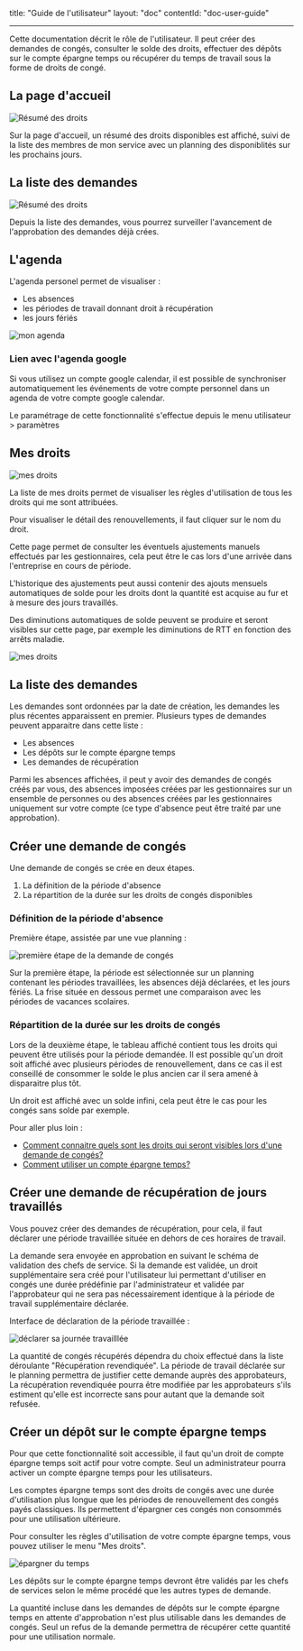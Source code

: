 title: "Guide de l'utilisateur"
layout: "doc"
contentId: "doc-user-guide"

---

Cette documentation décrit le rôle de l'utilisateur. Il peut créer des demandes de congés, consulter le solde des droits, effectuer des dépôts sur le compte épargne temps ou récupérer du temps de travail sous la forme de droits de congé.

<!-- more -->


## La page d'accueil

![Résumé des droits](images/account-home.png)

Sur la page d'accueil, un résumé des droits disponibles est affiché, suivi de la liste des membres de mon service avec un planning des disponiblités sur les prochains jours.


## La liste des demandes


![Résumé des droits](images/account-requests.png)

Depuis la liste des demandes, vous pourrez surveiller l'avancement de l'approbation des demandes déjà crées.

## L'agenda

L'agenda personel permet de visualiser :

* Les absences
* les périodes de travail donnant droit à récupération
* les jours fériés

![mon agenda](images/account-calendar.png)


### Lien avec l'agenda google

Si vous utilisez un compte google calendar, il est possible de synchroniser automatiquement les événements de votre compte personnel dans un agenda de votre compte google calendar.

Le paramétrage de cette fonctionnalité s'effectue depuis le menu utilisateur > paramètres

## Mes droits

![mes droits](images/account-rights.png)

La liste de mes droits permet de visualiser les règles d'utilisation de tous les droits qui me sont attribuées.

Pour visualiser le détail des renouvellements, il faut cliquer sur le nom du droit.

Cette page permet de consulter les éventuels ajustements manuels effectués par les gestionnaires, cela peut être le cas lors d'une arrivée dans l'entreprise en cours de période.

L'historique des ajustements peut aussi contenir des ajouts mensuels automatiques de solde pour les droits dont la quantité est acquise au fur et à mesure des jours travaillés.

Des diminutions automatiques de solde peuvent se produire et seront visibles sur cette page, par exemple les diminutions de RTT en fonction des arrêts maladie.

![mes droits](images/account-annual-leave.png)


## La liste des demandes

Les demandes sont ordonnées par la date de création, les demandes les plus récentes apparaissent en premier. Plusieurs types de demandes peuvent apparaitre dans cette liste :

* Les absences
* Les dépôts sur le compte épargne temps
* Les demandes de récupération

Parmi les absences affichées, il peut y avoir des demandes de congés créés par vous, des absences imposées créées par les gestionnaires sur un ensemble de personnes ou des absences créées par les gestionnaires uniquement sur votre compte (ce type d'absence peut être traité par une approbation).

## Créer une demande de congés

Une demande de congés se crée en deux étapes.

1. La définition de la période d'absence
2. La répartition de la durée sur les droits de congés disponibles

### Définition de la période d'absence

Première étape, assistée par une vue planning :

![première étape de la demande de congés](images/account-absence-create.png)

Sur la première étape, la période est sélectionnée sur un planning contenant les périodes travaillées, les absences déjà déclarées, et les jours fériés. La frise située en dessous permet une comparaison avec les périodes de vacances scolaires.


### Répartition de la durée sur les droits de congés

Lors de la deuxième étape, le tableau affiché contient tous les droits qui peuvent être utilisés pour la période demandée. Il est possible qu'un droit soit affiché avec plusieurs périodes de renouvellement, dans ce cas il est conseillé de consommer le solde le plus ancien car il sera amené à disparaitre plus tôt.

Un droit est affiché avec un solde infini, cela peut être le cas pour les congés sans solde par exemple.

Pour aller plus loin :

* [Comment connaitre quels sont les droits qui seront visibles lors d'une demande de congés?](011-questions-reponses.html#Comment-connaitre-quels-sont-les-droits-qui-serons-visibles-lors-d%E2%80%99une-demande-de-conges)
* [Comment utiliser un compte épargne temps?](011-questions-reponses.html#Comment-utiliser-un-compte-epargne-temps)



## Créer une demande de récupération de jours travaillés

Vous pouvez créer des demandes de récupération, pour cela, il faut déclarer une période travaillée située en dehors de ces horaires de travail.

La demande sera envoyée en approbation en suivant le schéma de validation des chefs de service. Si la demande est validée, un droit supplémentaire sera créé pour l'utilisateur lui permettant d'utiliser en congés une durée prédéfinie par l'administrateur et validée par l'approbateur qui ne sera pas nécessairement identique à la période de travail supplémentaire déclarée.

Interface de déclaration de la période travaillée :

![déclarer sa journée travailllée](images/account-workperiod-recover-create.png)

La quantité de congés récupérés dépendra du choix effectué dans la liste déroulante "Récupération revendiquée". La période de travail déclarée sur le planning permettra de justifier cette demande auprès des approbateurs, La récupération revendiquée pourra être modifiée par les approbateurs s'ils estiment qu'elle est incorrecte sans pour autant que la demande soit refusée.




## Créer un dépôt sur le compte épargne temps

Pour que cette fonctionnalité soit accessible, il faut qu'un droit de compte épargne temps soit actif pour votre compte. Seul un administrateur pourra activer un compte épargne temps pour les utilisateurs.

Les comptes épargne temps sont des droits de congés avec une durée d'utilisation plus longue que les périodes de renouvellement des congés payés classiques. Ils permettent d'épargner ces congés non consommés pour une utilisation ultérieure.

Pour consulter les règles d'utilisation de votre compte épargne temps, vous pouvez utiliser le menu "Mes droits".

![épargner du temps](images/account-time-saving-deposit-create.png)

Les dépôts sur le compte épargne temps devront être validés par les chefs de services selon le même procédé que les autres types de demande.

La quantité incluse dans les demandes de dépôts sur le compte épargne temps en attente d'approbation n'est plus utilisable dans les demandes de congés. Seul un refus de la demande permettra de récupérer cette quantité pour une utilisation normale.
